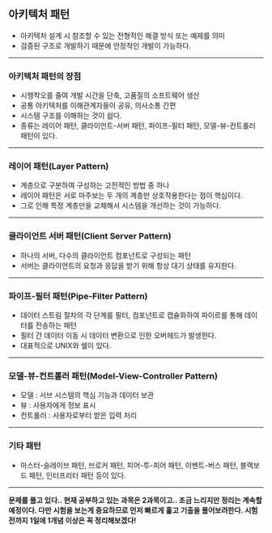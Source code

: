 ## 아키텍처 패턴

- 아키텍처 설계 시 참조할 수 있는 전형적인 해결 방식 또는 예제를 의미
- 검증된 구조로 개발하기 때문에 안정적인 개발이 가능하다.

---

### 아키텍처 패턴의 장점

- 시행착오를 줄여 개발 시간을 단축, 고품질의 소프트웨어 생산
- 공통 아키텍처를 이해관계자들이 공유, 의사소통 간편
- 시스템 구조를 이해하는 것이 쉽다.
- 종류는 레이어 패턴, 클라이언트-서버 패턴, 파이프-필터 패턴, 모델-뷰-컨트롤러 패턴이 있다.

---

### 레이어 패턴(Layer Pattern)

- 계층으로 구분하여 구성하는 고전적인 방법 중 하나
- 레이어 패턴은 서로 마주보는 두 개의 계층만 상호작용한다는 점이 핵심이다.
- 그로 인해 특정 계층만을 교체해서 시스템을 개선하는 것이 가능하다.

---

### 클라이언트 서버 패턴(Client Server Pattern)

- 하나의 서버, 다수의 클라이언트 컴포넌트로 구성되는 패턴
- 서버는 클라이언트의 요청과 응답을 받기 위해 항상 대기 상태를 유지한다.

---

### 파이프-필터 패턴(Pipe-Filter Pattern)

- 데이터 스트림 절차의 각 단계를 필터, 컴포넌트로 캡슐화하여 파이르를 통해 데이터를 전송하는 패턴
- 필터 간 데이터 이동 시 데이터 변환으로 인한 오버헤드가 발생한다.
- 대표적으로 UNIX와 쉘이 있다.

---

### 모델-뷰-컨트롤러 패턴(Model-View-Controller Pattern)

- 모델 : 서브 시스템의 핵심 기능과 데이터 보관
- 뷰 : 사용자에게 정보 표시
- 컨트롤러 : 사용자로부터 받은 입력 처리

---

### 기타 패턴

- 마스터-슬레이브 패턴, 브로커 패턴, 피어-투-피어 패턴, 이벤트-버스 패턴, 블랙보드 패턴, 인터프리터 패턴 등이 있다.

---

**문제를 풀고 있다.. 현재 공부하고 있는 과목은 2과목이고.. 조금 느리지만 정리는 계속할 예정이다. 다만 시험을 보는게 중요하므로 먼저 빠르게 훑고 기출을 풀어보려한다. 시험전까지 1일에 1개념 이상은 꼭 정리해보겠다!**
